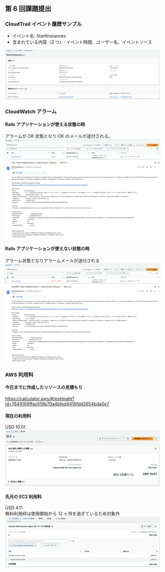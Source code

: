 ## 第 6 回課題提出

### CloudTrail イベント履歴サンプル

- イベント名: StartInstances
- 含まれている内容（3 つ）: イベント時間、ユーザー名、イベントソース

![cloudtrail](image/cloudtrail.png)

### CloudWatch アラーム

#### Rails アプリケーションが使える状態の時

アラームが OK 状態となり OK のメールが送付される。
![cloudwatch_ok](image/cloudwatch_ok.png)
![mail_ok](image/mail_ok.png)

#### Rails アプリケーションが使えない状態の時

アラーム状態となりアラームメールが送付される
![cloudwatch_alarm](image/cloudwatch_alarm.png)
![mail_alarm](image/mail_alarm.png)

### AWS 利用料

#### 今日までに作成したリソースの見積もり

https://calculator.aws/#/estimate?id=7649169ffac619b70a4bfed4416fdd2654bda0e7

#### 現在の利用料

USD 10.01
![billing](image/billing.png)

#### 先月の EC2 利用料

USD 4.11  
無料利用枠は使用開始から 12 ヶ月を過ぎているため対象外
![billing_ec2](image/billing_ec2.png)
